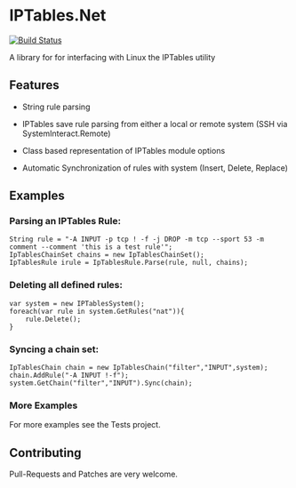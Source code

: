 # IPTables.Net

[![Build Status](https://travis-ci.org/splitice/IPTables.Net.png?branch=master)](https://travis-ci.org/splitice/IPTables.Net)

A library for for interfacing with Linux the IPTables utility

## Features

-   String rule parsing

-   IPTables save rule parsing from either a local or remote system (SSH
    via SystemInteract.Remote)

-   Class based representation of IPTables module options

-   Automatic Synchronization of rules with system (Insert, Delete,
    Replace)

## Examples

### Parsing an IPTables Rule:

    String rule = "-A INPUT -p tcp ! -f -j DROP -m tcp --sport 53 -m comment --comment 'this is a test rule'";
    IpTablesChainSet chains = new IpTablesChainSet();
    IpTablesRule irule = IpTablesRule.Parse(rule, null, chains);

### Deleting all defined rules:

    var system = new IPTablesSystem();
    foreach(var rule in system.GetRules("nat")){
        rule.Delete();
    }

### Syncing a chain set:

    IpTablesChain chain = new IpTablesChain("filter","INPUT",system); 
    chain.AddRule("-A INPUT !-f"); 
    system.GetChain("filter","INPUT").Sync(chain);
	
### More Examples
For more examples see the Tests project.

## Contributing
Pull-Requests and Patches are very welcome.